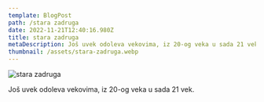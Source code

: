 ```yaml
---
template: BlogPost
path: /stara zadruga
date: 2022-11-21T12:40:16.980Z
title: stara zadruga
metaDescription: Još uvek odoleva vekovima, iz 20-og veka u sada 21 vek.
thumbnail: /assets/stara-zadruga.webp
---
```

![stara zadruga](/assets/stara-zadruga.webp "stara zadruga")

Još uvek odoleva vekovima, iz 20-og veka u sada 21 vek.